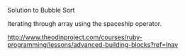 Solution to Bubble Sort

Iterating through array using the spaceship operator.

http://www.theodinproject.com/courses/ruby-programming/lessons/advanced-building-blocks?ref=lnav